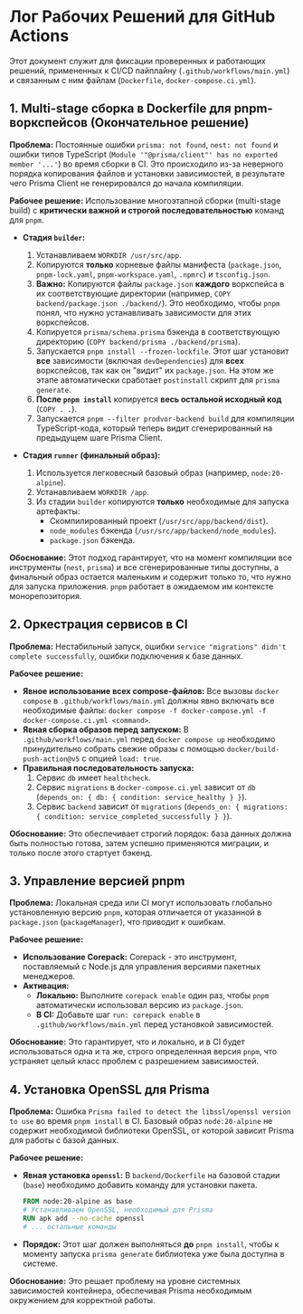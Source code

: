 # Лог Рабочих Решений для GitHub Actions

Этот документ служит для фиксации проверенных и работающих решений, примененных к CI/CD пайплайну (`.github/workflows/main.yml`) и связанным с ним файлам (`Dockerfile`, `docker-compose.ci.yml`).

## 1. Multi-stage сборка в Dockerfile для pnpm-воркспейсов (Окончательное решение)

**Проблема:** Постоянные ошибки `prisma: not found`, `nest: not found` и ошибки типов TypeScript (`Module '"@prisma/client"' has no exported member '...'`) во время сборки в CI. Это происходило из-за неверного порядка копирования файлов и установки зависимостей, в результате чего Prisma Client не генерировался до начала компиляции.

**Рабочее решение:** Использование многоэтапной сборки (multi-stage build) с **критически важной и строгой последовательностью** команд для `pnpm`.

- **Стадия `builder`:**
    1. Устанавливаем `WORKDIR /usr/src/app`.
    2. Копируются **только** корневые файлы манифеста (`package.json`, `pnpm-lock.yaml`, `pnpm-workspace.yaml`, `.npmrc`) и `tsconfig.json`.
    3. **Важно:** Копируются файлы `package.json` **каждого** воркспейса в их соответствующие директории (например, `COPY backend/package.json ./backend/`). Это необходимо, чтобы `pnpm` понял, что нужно устанавливать зависимости для этих воркспейсов.
    4. Копируется `prisma/schema.prisma` бэкенда в соответствующую директорию (`COPY backend/prisma ./backend/prisma`).
    5. Запускается `pnpm install --frozen-lockfile`. Этот шаг установит **все** зависимости (включая `devDependencies`) для **всех** воркспейсов, так как он "видит" их `package.json`. На этом же этапе автоматически сработает `postinstall` скрипт для `prisma generate`.
    6. **После `pnpm install`** копируется **весь остальной исходный код** (`COPY . .`).
    7. Запускается `pnpm --filter prodvor-backend build` для компиляции TypeScript-кода, который теперь видит сгенерированный на предыдущем шаге Prisma Client.

- **Стадия `runner` (финальный образ):**
    1. Используется легковесный базовый образ (например, `node:20-alpine`).
    2. Устанавливаем `WORKDIR /app`.
    3. Из стадии `builder` копируются **только** необходимые для запуска артефакты:
        -   Скомпилированный проект (`/usr/src/app/backend/dist`).
        -   `node_modules` бэкенда (`/usr/src/app/backend/node_modules`).
        -   `package.json` бэкенда.

**Обоснование:** Этот подход гарантирует, что на момент компиляции все инструменты (`nest`, `prisma`) и все сгенерированные типы доступны, а финальный образ остается маленьким и содержит только то, что нужно для запуска приложения. `pnpm` работает в ожидаемом им контексте монорепозитория.

## 2. Оркестрация сервисов в CI

**Проблема:** Нестабильный запуск, ошибки `service "migrations" didn't complete successfully`, ошибки подключения к базе данных.

**Рабочее решение:**

- **Явное использование всех compose-файлов:** Все вызовы `docker compose` в `.github/workflows/main.yml` должны явно включать все необходимые файлы: `docker compose -f docker-compose.yml -f docker-compose.ci.yml <command>`.
- **Явная сборка образов перед запуском:** В `.github/workflows/main.yml` перед `docker compose up` необходимо принудительно собрать свежие образы с помощью `docker/build-push-action@v5` с опцией `load: true`.
- **Правильная последовательность запуска:**
    1.  Сервис `db` имеет `healthcheck`.
    2.  Сервис `migrations` в `docker-compose.ci.yml` зависит от `db` (`depends_on: { db: { condition: service_healthy } }`).
    3.  Сервис `backend` зависит от `migrations` (`depends_on: { migrations: { condition: service_completed_successfully } }`).

**Обоснование:** Это обеспечивает строгий порядок: база данных должна быть полностью готова, затем успешно применяются миграции, и только после этого стартует бэкенд.

## 3. Управление версией pnpm

**Проблема:** Локальная среда или CI могут использовать глобально установленную версию `pnpm`, которая отличается от указанной в `package.json` (`packageManager`), что приводит к ошибкам.

**Рабочее решение:**

- **Использование Corepack:** Corepack - это инструмент, поставляемый с Node.js для управления версиями пакетных менеджеров.
- **Активация:**
  - **Локально:** Выполните `corepack enable` один раз, чтобы `pnpm` автоматически использовал версию из `package.json`.
  - **В CI:** Добавьте шаг `run: corepack enable` в `.github/workflows/main.yml` перед установкой зависимостей.

**Обоснование:** Это гарантирует, что и локально, и в CI будет использоваться одна и та же, строго определенная версия `pnpm`, что устраняет целый класс проблем с разрешением зависимостей.

## 4. Установка OpenSSL для Prisma

**Проблема:** Ошибка `Prisma failed to detect the libssl/openssl version to use` во время `pnpm install` в CI. Базовый образ `node:20-alpine` не содержит необходимой библиотеки OpenSSL, от которой зависит Prisma для работы с базой данных.

**Рабочее решение:**

- **Явная установка `openssl`:** В `backend/Dockerfile` на базовой стадии (`base`) необходимо добавить команду для установки пакета.
  ```dockerfile
  FROM node:20-alpine as base
  # Устанавливаем OpenSSL, необходимый для Prisma
  RUN apk add --no-cache openssl
  # ... остальные команды
  ```
- **Порядок:** Этот шаг должен выполняться **до** `pnpm install`, чтобы к моменту запуска `prisma generate` библиотека уже была доступна в системе.

**Обоснование:** Это решает проблему на уровне системных зависимостей контейнера, обеспечивая Prisma необходимым окружением для корректной работы.
